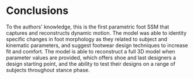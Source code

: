 # Conclusions 

To the authors' knowledge, this is the first parametric foot SSM that captures and reconstructs dynamic motion.
The model was able to identity specific changes in foot morphology as they related to subject and kinematic parameters, and suggest footwear design techniques to increase fit and comfort. 
The model is able to reconstruct a full 3D model when parameter values are provided, which offers shoe and last designers a design starting point, and the ability to test their designs on a range of subjects throughout stance phase.